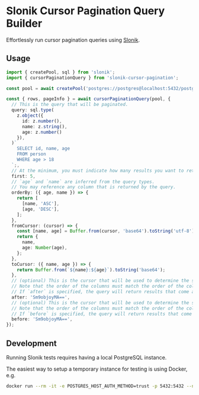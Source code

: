 # Slonik Cursor Pagination Query Builder

Effortlessly run cursor pagination queries using [Slonik](https://github.com/gajus/slonik).

## Usage

```ts
import { createPool, sql } from 'slonik';
import { cursorPaginationQuery } from 'slonik-cursor-pagination';

const pool = await createPool('postgres://postgres@localhost:5432/postgres');

const { rows, pageInfo } = await cursorPaginationQuery(pool, {
  // This is the query that will be paginated.
  query: sql.type(
    z.object({
      id: z.number(),
      name: z.string(),
      age: z.number()
    }),
  )`
    SELECT id, name, age
    FROM person
    WHERE age > 18
  `;,
  // At the minimum, you must indicate how many results you want to return per page and in what order.
  first: 5,
  // `age` and `name` are inferred from the query types.
  // You may reference any column that is returned by the query.
  orderBy: ({ age, name }) => {
    return [
      [name, 'ASC'],
      [age, 'DESC'],
    ];
  },
  fromCursor: (cursor) => {
    const [name, age] = Buffer.from(cursor, 'base64').toString('utf-8').split(':');
    return {
      name,
      age: Number(age),
    };
  },
  toCursor: ({ name, age }) => {
    return Buffer.from(`${name}:${age}`).toString('base64');
  },
  // (optional) This is the cursor that will be used to determine the starting point of the query.
  // Note that the order of the columns must match the order of the columns in the `orderBy` function.
  // If `after` is specified, the query will return results that come after the specified cursor.
  after: 'Sm9objoyMA==',
  // (optional) This is the cursor that will be used to determine the starting point of the query.
  // Note that the order of the columns must match the order of the columns in the `orderBy` function.
  // If `before` is specified, the query will return results that come before the specified cursor.
  before: 'Sm9objoyMA==',
});
```

## Development

Running Slonik tests requires having a local PostgreSQL instance.

The easiest way to setup a temporary instance for testing is using Docker, e.g.

```bash
docker run --rm -it -e POSTGRES_HOST_AUTH_METHOD=trust -p 5432:5432 --name slonik-test postgres -N 1000
```
